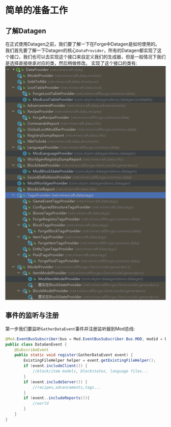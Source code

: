 # 简单的准备工作
## 了解Datagen
在正式使用Datagen之前，我们要了解一下在Forge中Datagen是如何使用的。\
我们首先要了解一下Datagen的核心`DataProvider`，所有的Datagen都实现了这个接口，我们也可以去实现这个接口来自定义我们的生成器，但是一般情况下我们是选择直接继承对应的类，然后稍做修改。
实现了这个接口的类有:\
![DataGenAll](image/DataGenAll.png)
## 事件的监听与注册
第一步我们要监听`GatherDataEvent`事件并注册监听器到Mod总线:
```java
@Mod.EventBusSubscriber(bus = Mod.EventBusSubscriber.Bus.MOD, modid = DataGenDemo.MODID)
public class DataGenEvent {
    @SubscribeEvent
    public static void register(GatherDataEvent event) {
        ExistingFileHelper helper = event.getExistingFileHelper();
        if (event.includeClient()) {
            //block/item models, blockstates, language files...
        }
        if (event.includeServer()) {
            //recipes,advancements,tags...
        }
        if (event..includeReports()){
            //world
        }
    }
}
```
